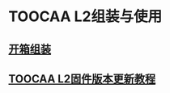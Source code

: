﻿---
sidebar_position: 3
sidebar_label: TOOCAA-L2组装与使用
---

# TOOCAA L2组装与使用
## [开箱组装](https://wiki.toocaa.com/toocaal2/TOOCAA%20L2%20Assembly%20&%20Connection/unpacking-inspection&assembly)
## [TOOCAA L2固件版本更新教程](https://wiki.toocaa.com/toocaal2/TOOCAA%20L2%20Assembly%20&%20Connection/firmware-version-update-tutorial)

